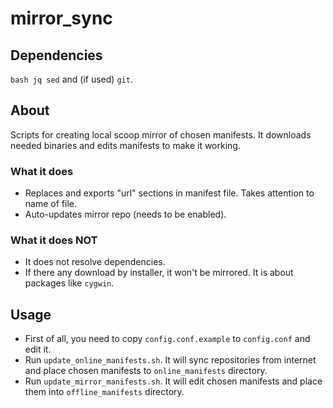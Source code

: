mirror_sync
===========

## Dependencies

`bash jq sed` and (if used) `git`.

## About

Scripts for creating local scoop mirror of chosen manifests. It downloads needed binaries and edits manifests to make it working.

### What it does

* Replaces and exports "url" sections in manifest file. Takes attention to name of file.
* Auto-updates mirror repo (needs to be enabled).

### What it does NOT

* It does not resolve dependencies.
* If there any download by installer, it won't be mirrored. It is about packages like `cygwin`.
## Usage

* First of all, you need to copy `config.conf.example` to `config.conf` and edit it.
* Run `update_online_manifests.sh`. It will sync repositories from internet and place chosen manifests to `online_manifests` directory.
* Run `update_mirror_manifests.sh`. It will edit chosen manifests and place them into `offline_manifests` directory.
